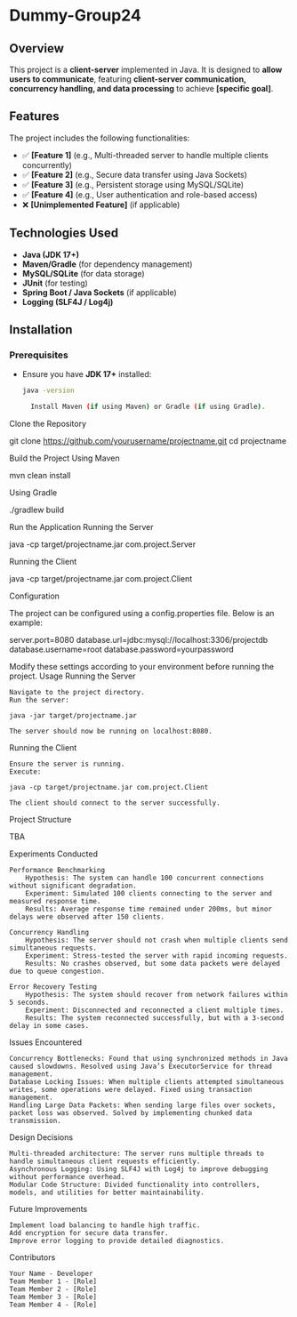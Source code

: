 # Dummy-Group24

## Overview
This project is a **client-server** implemented in Java. It is designed to **allow users to communicate**, featuring **client-server communication, concurrency handling, and data processing** to achieve **[specific goal]**.

## Features
The project includes the following functionalities:
- ✅ **[Feature 1]** (e.g., Multi-threaded server to handle multiple clients concurrently)
- ✅ **[Feature 2]** (e.g., Secure data transfer using Java Sockets)
- ✅ **[Feature 3]** (e.g., Persistent storage using MySQL/SQLite)
- ✅ **[Feature 4]** (e.g., User authentication and role-based access)
- ❌ **[Unimplemented Feature]** (if applicable)

## Technologies Used
- **Java (JDK 17+)**
- **Maven/Gradle** (for dependency management)
- **MySQL/SQLite** (for data storage)
- **JUnit** (for testing)
- **Spring Boot / Java Sockets** (if applicable)
- **Logging (SLF4J / Log4j)**

## Installation

### Prerequisites
- Ensure you have **JDK 17+** installed:
  ```sh
  java -version

    Install Maven (if using Maven) or Gradle (if using Gradle).

Clone the Repository

git clone https://github.com/yourusername/projectname.git
cd projectname

Build the Project
Using Maven

mvn clean install

Using Gradle

./gradlew build

Run the Application
Running the Server

java -cp target/projectname.jar com.project.Server

Running the Client

java -cp target/projectname.jar com.project.Client

Configuration

The project can be configured using a config.properties file. Below is an example:

server.port=8080
database.url=jdbc:mysql://localhost:3306/projectdb
database.username=root
database.password=yourpassword

Modify these settings according to your environment before running the project.
Usage
Running the Server

    Navigate to the project directory.
    Run the server:

    java -jar target/projectname.jar

    The server should now be running on localhost:8080.

Running the Client

    Ensure the server is running.
    Execute:

    java -cp target/projectname.jar com.project.Client

    The client should connect to the server successfully.

Project Structure

TBA

Experiments Conducted

    Performance Benchmarking
        Hypothesis: The system can handle 100 concurrent connections without significant degradation.
        Experiment: Simulated 100 clients connecting to the server and measured response time.
        Results: Average response time remained under 200ms, but minor delays were observed after 150 clients.

    Concurrency Handling
        Hypothesis: The server should not crash when multiple clients send simultaneous requests.
        Experiment: Stress-tested the server with rapid incoming requests.
        Results: No crashes observed, but some data packets were delayed due to queue congestion.

    Error Recovery Testing
        Hypothesis: The system should recover from network failures within 5 seconds.
        Experiment: Disconnected and reconnected a client multiple times.
        Results: The system reconnected successfully, but with a 3-second delay in some cases.

Issues Encountered

    Concurrency Bottlenecks: Found that using synchronized methods in Java caused slowdowns. Resolved using Java’s ExecutorService for thread management.
    Database Locking Issues: When multiple clients attempted simultaneous writes, some operations were delayed. Fixed using transaction management.
    Handling Large Data Packets: When sending large files over sockets, packet loss was observed. Solved by implementing chunked data transmission.

Design Decisions

    Multi-threaded architecture: The server runs multiple threads to handle simultaneous client requests efficiently.
    Asynchronous Logging: Using SLF4J with Log4j to improve debugging without performance overhead.
    Modular Code Structure: Divided functionality into controllers, models, and utilities for better maintainability.

Future Improvements

    Implement load balancing to handle high traffic.
    Add encryption for secure data transfer.
    Improve error logging to provide detailed diagnostics.

Contributors

    Your Name - Developer
    Team Member 1 - [Role]
    Team Member 2 - [Role]
    Team Member 3 - [Role]
    Team Member 4 - [Role]
